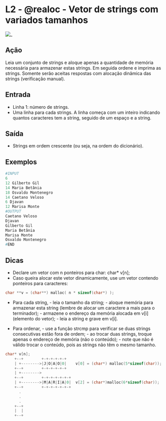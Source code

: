 # L2 - @realoc - Vetor de strings com variados tamanhos

![_](cover.jpg)

## Ação

Leia um conjunto de strings e aloque apenas a quantidade de memória necessária para armazenar estas strings. Em seguida ordene e imprima as strings. Somente serão aceitas respostas com alocação dinâmica das strings (verificação manual).

## Entrada

- Linha 1: número de strings.
- Uma linha para cada strings.
A linha começa com um inteiro indicando quantos caracteres tem a string,
seguido de um espaço e a string.
  
## Saída

- Strings em ordem crescente (ou seja, na ordem do dicionário).
  
## Exemplos

``` py
#INPUT
6
12 Gilberto Gil
14 Maria Betânia
18 Osvaldo Montenegro
14 Caetano Veloso
6 Djavan
12 Marisa Monte
#OUTPUT
Caetano Veloso
Djavan
Gilberto Gil
Maria Betânia
Marisa Monte
Osvaldo Montenegro
#END
```

## Dicas

- Declare um vetor com n ponteiros para char:
  char* v\[n\];
- Caso queira alocar este vetor dinamicamente, use um vetor contendo ponteiros para caracteres:

```c  
char **v = (char**) malloc( n * sizeof(char*) );
```

- Para cada string,
      - leia o tamanho da string;
      - aloque memória para armazenar esta string (lembre de alocar um caractere a mais para o terminador);
      - armazene o endereço da memória alocada em v\[i\] (elemento do vetor);
      - leia a string e grave em v\[i\].

- Para ordenar,
      - use a função strcmp para verificar se duas strings consecutivas estão fora de ordem;
      - ao trocar duas strings, troque apenas o endereço de memória (não o conteúdo);
      - note que não é válido trocar o conteúdo, pois as strings não têm o mesmo tamanho.

```c
char* v[n];
    +--+        +-+-+-+-+-+
    | +-------->|J|O|A|O|0|    v[0] = (char*) malloc(5*sizeof(char));
    +--+        +-+-+-+-+-+
    | +-------->
    +--+        +-+-+-+-+-+-+
    | +-------->|M|A|R|I|A|0|  v[2] = (char*)malloc(6*sizeof(char));
    +--+        +-+-+-+-+-+-+
      .
      .
      .
    +--+
    |  |
    +--+
```
